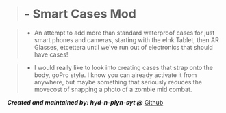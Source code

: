 ># - Smart Cases Mod

>* An attempt to add more than standard waterproof cases for just smart phones and cameras, starting with the eInk Tablet, then AR Glasses, etcettera until we've run out of electronics that should have cases!

>* I would really like to look into creating cases that strap onto the body, goPro style. I know you can already activate it from anywhere, but maybe something that seriously reduces the movecost of snapping a photo of a zombie mid combat.

***Created and maintained by: hyd-n-plyn-syt @*** [Github](https://github.com/hyd-n-plyn-syt/hyd-n-plyn-syt-CDDA-Mods/tree/main)